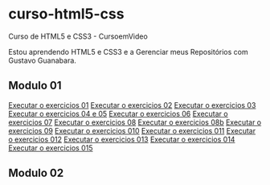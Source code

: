 # curso-html5-css
 Curso de HTML5 e CSS3 - CursoemVideo

Estou aprendendo HTML5 e CSS3 e a Gerenciar meus Repositórios com Gustavo Guanabara.

## Modulo 01
<a href="https://devvictorsa.github.io/curso-html5-css/Modulo01/exercicios/ex001/index.html">Executar o exercicios 01</a>
<a href="https://devvictorsa.github.io/curso-html5-css/Modulo01/exercicios/ex002/index.html">Executar o exercicios 02</a>
<a href="https://devvictorsa.github.io/curso-html5-css/Modulo01/exercicios/ex003/index.html">Executar o exercicios 03</a>
<a href="https://devvictorsa.github.io/curso-html5-css/Modulo01/exercicios/ex004/index.html">Executar o exercicios 04  e 05</a>
<a href="https://devvictorsa.github.io/curso-html5-css/Modulo01/exercicios/ex006/index.html">Executar o exercicios 06</a>
<a href="https://devvictorsa.github.io/curso-html5-css/Modulo01/exercicios/ex007/index.html">Executar o exercicios 07</a>
<a href="https://devvictorsa.github.io/curso-html5-css/Modulo01/exercicios/ex008/index.html">Executar o exercicios 08</a>
<a href="https://devvictorsa.github.io/curso-html5-css/Modulo01/exercicios/ex008b/index.html">Executar o exercicios 08b</a>
<a href="https://devvictorsa.github.io/curso-html5-css/Modulo01/exercicios/ex009/index.html">Executar o exercicios 09</a>
<a href="https://devvictorsa.github.io/curso-html5-css/Modulo01/exercicios/ex0010/index.html">Executar o exercicios 010</a>
<a href="https://devvictorsa.github.io/curso-html5-css/Modulo01/exercicios/ex0011/index.html">Executar o exercicios 011</a>
<a href="https://devvictorsa.github.io/curso-html5-css/Modulo01/exercicios/ex0012/index.html">Executar o exercicios 012</a>
<a href="https://devvictorsa.github.io/curso-html5-css/Modulo01/exercicios/ex0013/index.html">Executar o exercicios 013</a>
<a href="https://devvictorsa.github.io/curso-html5-css/Modulo01/exercicios/ex0014/index.html">Executar o exercicios 014</a>
<a href="https://devvictorsa.github.io/curso-html5-css/Modulo01/exercicios/ex0015/index.html">Executar o exercicios 015</a>

## Modulo 02